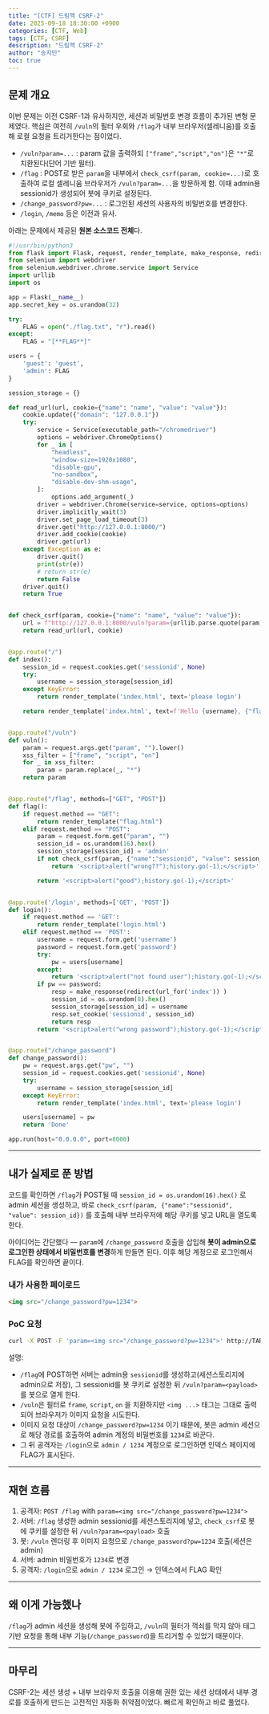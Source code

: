 ```yaml
---
title: "[CTF] 드림핵 CSRF-2"
date: 2025-09-18 18:30:00 +0900
categories: [CTF, Web]
tags: [CTF, CSRF]
description: "드림핵 CSRF-2"
author: "송지민"
toc: true
---
```


## 문제 개요
이번 문제는 이전 CSRF-1과 유사하지만, 세션과 비밀번호 변경 흐름이 추가된 변형 문제였다. 핵심은 여전히 `/vuln`의 필터 우회와 `/flag`가 내부 브라우저(셀레니움)를 호출해 로컬 요청을 트리거한다는 점이었다.

- `/vuln?param=...` : param 값을 출력하되 `["frame","script","on"]`은 `"*"`로 치환된다(단어 기반 필터).
- `/flag` : POST로 받은 `param`을 내부에서 `check_csrf(param, cookie=...)`로 호출하여 로컬 셀레니움 브라우저가 `/vuln?param=...`을 방문하게 함. 이때 admin용 sessionid가 생성되어 봇에 쿠키로 설정된다.
- `/change_password?pw=...` : 로그인된 세션의 사용자의 비밀번호를 변경한다.
- `/login`, `/memo` 등은 이전과 유사.

아래는 문제에서 제공된 **원본 소스코드 전체**다.

```python
#!/usr/bin/python3
from flask import Flask, request, render_template, make_response, redirect, url_for
from selenium import webdriver
from selenium.webdriver.chrome.service import Service
import urllib
import os

app = Flask(__name__)
app.secret_key = os.urandom(32)

try:
    FLAG = open("./flag.txt", "r").read()
except:
    FLAG = "[**FLAG**]"

users = {
    'guest': 'guest',
    'admin': FLAG
}

session_storage = {}

def read_url(url, cookie={"name": "name", "value": "value"}):
    cookie.update({"domain": "127.0.0.1"})
    try:
        service = Service(executable_path="/chromedriver")
        options = webdriver.ChromeOptions()
        for _ in [
            "headless",
            "window-size=1920x1080",
            "disable-gpu",
            "no-sandbox",
            "disable-dev-shm-usage",
        ]:
            options.add_argument(_)
        driver = webdriver.Chrome(service=service, options=options)
        driver.implicitly_wait(3)
        driver.set_page_load_timeout(3)
        driver.get("http://127.0.0.1:8000/")
        driver.add_cookie(cookie)
        driver.get(url)
    except Exception as e:
        driver.quit()
        print(str(e))
        # return str(e)
        return False
    driver.quit()
    return True


def check_csrf(param, cookie={"name": "name", "value": "value"}):
    url = f"http://127.0.0.1:8000/vuln?param={urllib.parse.quote(param)}"
    return read_url(url, cookie)


@app.route("/")
def index():
    session_id = request.cookies.get('sessionid', None)
    try:
        username = session_storage[session_id]
    except KeyError:
        return render_template('index.html', text='please login')

    return render_template('index.html', text=f'Hello {username}, {"flag is " + FLAG if username == "admin" else "you are not an admin"}')


@app.route("/vuln")
def vuln():
    param = request.args.get("param", "").lower()
    xss_filter = ["frame", "script", "on"]
    for _ in xss_filter:
        param = param.replace(_, "*")
    return param


@app.route("/flag", methods=["GET", "POST"])
def flag():
    if request.method == "GET":
        return render_template("flag.html")
    elif request.method == "POST":
        param = request.form.get("param", "")
        session_id = os.urandom(16).hex()
        session_storage[session_id] = 'admin'
        if not check_csrf(param, {"name":"sessionid", "value": session_id}):
            return '<script>alert("wrong??");history.go(-1);</script>'

        return '<script>alert("good");history.go(-1);</script>'


@app.route('/login', methods=['GET', 'POST'])
def login():
    if request.method == 'GET':
        return render_template('login.html')
    elif request.method == 'POST':
        username = request.form.get('username')
        password = request.form.get('password')
        try:
            pw = users[username]
        except:
            return '<script>alert("not found user");history.go(-1);</script>'
        if pw == password:
            resp = make_response(redirect(url_for('index')) )
            session_id = os.urandom(8).hex()
            session_storage[session_id] = username
            resp.set_cookie('sessionid', session_id)
            return resp 
        return '<script>alert("wrong password");history.go(-1);</script>'


@app.route("/change_password")
def change_password():
    pw = request.args.get("pw", "")
    session_id = request.cookies.get('sessionid', None)
    try:
        username = session_storage[session_id]
    except KeyError:
        return render_template('index.html', text='please login')

    users[username] = pw
    return 'Done'

app.run(host="0.0.0.0", port=8000)
```

---

## 내가 실제로 푼 방법
코드를 확인하면 `/flag`가 POST될 때 `session_id = os.urandom(16).hex()` 로 admin 세션을 생성하고, 바로 `check_csrf(param, {"name":"sessionid", "value": session_id})` 를 호출해 내부 브라우저에 해당 쿠키를 넣고 URL을 열도록 한다.

아이디어는 간단했다 — `param`에 `/change_password` 호출을 삽입해 **봇이 admin으로 로그인한 상태에서 비밀번호를 변경**하게 만들면 된다. 이후 해당 계정으로 로그인해서 FLAG를 확인하면 끝이다.

### 내가 사용한 페이로드
```html
<img src="/change_password?pw=1234">
```

### PoC 요청
```bash
curl -X POST -F 'param=<img src="/change_password?pw=1234">' http://TARGET:8000/flag
```

설명:
- `/flag`에 POST하면 서버는 admin용 `sessionid`를 생성하고(세션스토리지에 admin으로 저장), 그 sessionid를 봇 쿠키로 설정한 뒤 `/vuln?param=<payload>` 를 봇으로 열게 한다.
- `/vuln`은 필터로 `frame`, `script`, `on` 을 치환하지만 `<img ...>` 태그는 그대로 출력되어 브라우저가 이미지 요청을 시도한다.
- 이미지 요청 대상이 `/change_password?pw=1234` 이기 때문에, 봇은 admin 세션으로 해당 경로를 호출하여 admin 계정의 비밀번호를 `1234`로 바꾼다.
- 그 뒤 공격자는 `/login`으로 `admin / 1234` 계정으로 로그인하면 인덱스 페이지에 FLAG가 표시된다.

---

## 재현 흐름
1. 공격자: `POST /flag` with `param=<img src="/change_password?pw=1234">`  
2. 서버: `/flag` 생성한 admin sessionid를 세션스토리지에 넣고, `check_csrf`로 봇에 쿠키를 설정한 뒤 `/vuln?param=<payload>` 호출  
3. 봇: `/vuln` 렌더링 후 이미지 요청으로 `/change_password?pw=1234` 호출(세션은 admin)  
4. 서버: admin 비밀번호가 `1234`로 변경  
5. 공격자: `/login`으로 `admin / 1234` 로그인 → 인덱스에서 FLAG 확인

---

## 왜 이게 가능했나
`/flag`가 admin 세션을 생성해 봇에 주입하고, `/vuln`의 필터가 꺽쇠를 막지 않아 태그 기반 요청을 통해 내부 기능(`/change_password`)을 트리거할 수 있었기 때문이다.

---

## 마무리
CSRF-2는 세션 생성 + 내부 브라우저 호출을 이용해 권한 있는 세션 상태에서 내부 경로를 호출하게 만드는 고전적인 자동화 취약점이었다. 빠르게 확인하고 바로 풀었다.
